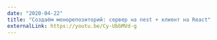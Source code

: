```yaml
---
date: "2020-04-22"
title: "Создаём монорепозиторий: сервер на nest + клиент на React"
externalLink: https://youtu.be/Cy-UbbMVd-g
---
```

